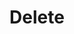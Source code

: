 ---
title: Delete
tags: ["delete", "trash", "remove", "bin", "discard"]
icon: delete
svg: '<svg xmlns="http://www.w3.org/2000/svg" width="24" height="24" fill="none" viewBox="0 0 24 24" stroke-width="1.5" stroke-linecap="round" stroke-linejoin="round" stroke="currentColor"><path d="m13.5 10 4 4m0-4-4 4m6.095 4.5H9.298a2 2 0 0 1-1.396-.568l-5.35-5.216a1 1 0 0 1 0-1.432l5.35-5.216A2 2 0 0 1 9.298 5.5h10.297c.95 0 2.223.541 2.223 1.625v9.75c0 1.084-1.273 1.625-2.223 1.625"/></svg>'
---